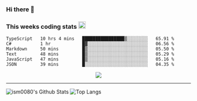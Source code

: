 ### Hi there 👋

<!--START_SECTION:giphy-->
<!--END_SECTION:giphy-->

### This weeks coding stats <img src="https://media1.giphy.com/media/LmNwrBhejkK9EFP504/giphy.gif?cid=ecf05e4723nsktnyyj53u162g7cy5rjqfg6gz06kxdg5y55g&rid=giphy.gif" width="20" height="20" />
<!--START_SECTION:waka-->

```text
TypeScript   10 hrs 4 mins   ████████████████▒░░░░░░░░   65.91 %
C#           1 hr            █▓░░░░░░░░░░░░░░░░░░░░░░░   06.56 %
Markdown     50 mins         █▒░░░░░░░░░░░░░░░░░░░░░░░   05.50 %
Text         48 mins         █▒░░░░░░░░░░░░░░░░░░░░░░░   05.29 %
JavaScript   47 mins         █▒░░░░░░░░░░░░░░░░░░░░░░░   05.16 %
JSON         39 mins         █░░░░░░░░░░░░░░░░░░░░░░░░   04.35 %
```

<!--END_SECTION:waka-->

<!--START_SECTION:comicstrip-->
<p align="center">
 <a href="https://xkcd.com/">
 <img src="https://imgs.xkcd.com/comics/spacetime_soccer.png" />
</a>
</p>
<!--END_SECTION:comicstrip-->

---

![ism0080's Github Stats](https://github-readme-stats.vercel.app/api?username=ism0080&show_icons=true%hide_border=true&hide=issues)
![Top Langs](https://github-readme-stats.vercel.app/api/top-langs/?username=ism0080&layout=compact)

<!--
**ism0080/ism0080** is a ✨ _special_ ✨ repository because its `README.md` (this file) appears on your GitHub profile.

Here are some ideas to get you started:

- 🔭 I’m currently working on ...
- 🌱 I’m currently learning ...
- 👯 I’m looking to collaborate on ...
- 🤔 I’m looking for help with ...
- 💬 Ask me about ...
- 📫 How to reach me: ...
- 😄 Pronouns: ...
- ⚡ Fun fact: ...
-->
